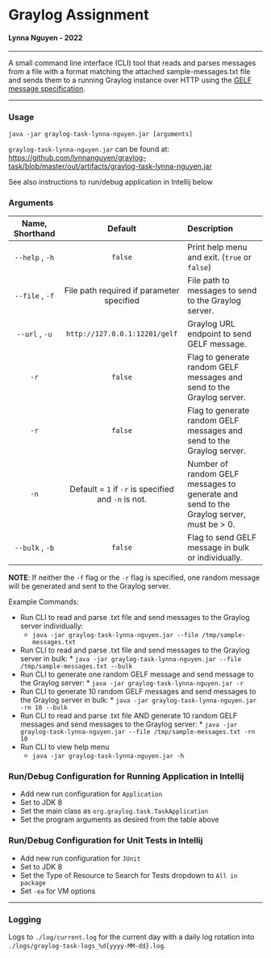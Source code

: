 # Graylog Assignment
#### Lynna Nguyen - 2022
***
A small command line interface (CLI) tool that reads and parses messages
from a file with a format matching the attached sample-messages.txt file
and sends them to a running Graylog instance over HTTP using the
[GELF message specification](https://docs.graylog.org/docs/ingest-gelf).
***
### Usage
`java -jar graylog-task-lynna-nguyen.jar [arguments]`

`graylog-task-lynna-nguyen.jar` can be found at: https://github.com/lynnanguyen/graylog-task/blob/master/out/artifacts/graylog-task-lynna-nguyen.jar

See also instructions to run/debug application in Intellij below
### Arguments
| Name, Shorthand |                       Default                       | Description                                                                             |
|:---------------:|:---------------------------------------------------:|:----------------------------------------------------------------------------------------|
| `--help` , `-h` |                       `false`                       | Print help menu and exit. (`true` or `false`)                                           |
| `--file` , `-f` |      File path required if parameter specified      | File path to messages to send to the Graylog server.                                    |
| `--url` , `-u`  |            `http://127.0.0.1:12201/gelf`            | Graylog URL endpoint to send GELF message.                                              |
|      `-r`       |                       `false`                       | Flag to generate random GELF messages and send to the Graylog server.                   |
|      `-r`       |                       `false`                       | Flag to generate random GELF messages and send to the Graylog server.                   |
|      `-n`       | Default = `1` if `-r` is specified and `-n` is not. | Number of random GELF messages to generate and send to the Graylog server, must be > 0. |
| `--bulk` , `-b` |                       `false`                       | Flag to send GELF message in bulk or individually.                                      |

**NOTE**: If neither the `-f` flag or the `-r` flag is specified, one random message will be generated and sent to the Graylog server.

Example Commands:
* Run CLI to read and parse .txt file and send messages to the Graylog server individually:
    * `java -jar graylog-task-lynna-nguyen.jar --file /tmp/sample-messages.txt`
* Run CLI to read and parse .txt file and send messages to the Graylog server in bulk:
      * `java -jar graylog-task-lynna-nguyen.jar --file /tmp/sample-messages.txt --bulk`
* Run CLI to generate one random GELF message and send message to the Graylog server:
      * `java -jar graylog-task-lynna-nguyen.jar -r`
* Run CLI to generate 10 random GELF messages and send messages to the Graylog server in bulk:
      * `java -jar graylog-task-lynna-nguyen.jar -rn 10 --bulk`
* Run CLI to read and parse .txt file AND generate 10 random GELF messages and send messages to the Graylog server:
      * `java -jar graylog-task-lynna-nguyen.jar --file /tmp/sample-messages.txt -rn 10`
* Run CLI to view help menu
    * `java -jar graylog-task-lynna-nguyen.jar -h`

### Run/Debug Configuration for Running Application in Intellij
* Add new run configuration for `Application`
* Set to JDK 8
* Set the main class as `org.graylog.task.TaskApplication`
* Set the program arguments as desired from the table above


### Run/Debug Configuration for Unit Tests in Intellij
* Add new run configuration for `JUnit`
* Set to JDK 8
* Set the Type of Resource to Search for Tests dropdown to `All in package`
* Set `-ea` for VM options

***
### Logging
Logs to `./log/current.log` for the current day with a daily log rotation into
`./logs/graylog-task-logs_%d{yyyy-MM-dd}.log`.
